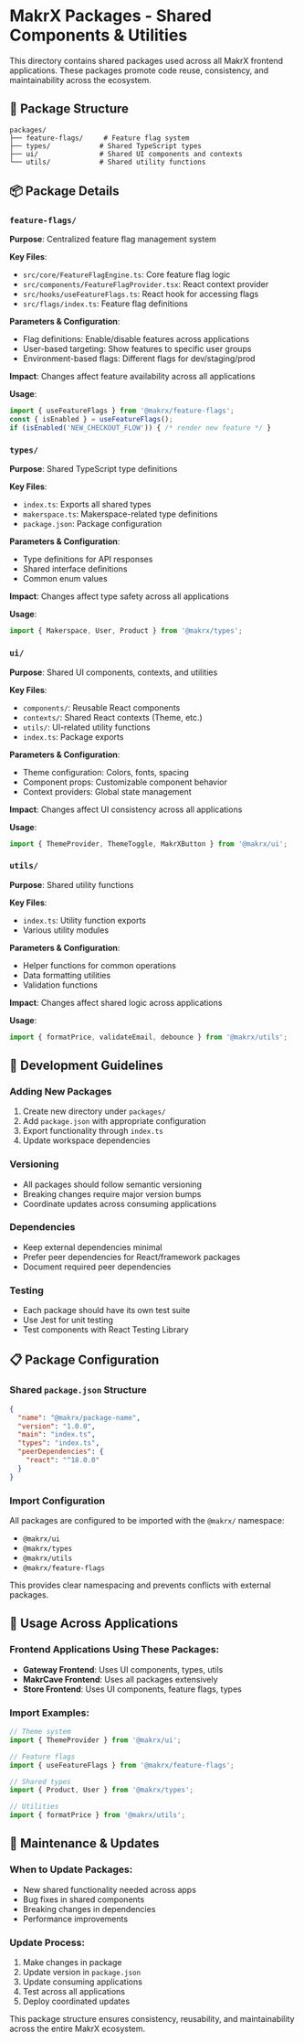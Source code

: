 # MakrX Packages - Shared Components & Utilities

This directory contains shared packages used across all MakrX frontend applications. These packages promote code reuse, consistency, and maintainability across the ecosystem.

## 📁 Package Structure

```
packages/
├── feature-flags/     # Feature flag system
├── types/            # Shared TypeScript types
├── ui/               # Shared UI components and contexts
└── utils/            # Shared utility functions
```

## 📦 Package Details

### `feature-flags/`
**Purpose**: Centralized feature flag management system

**Key Files**:
- `src/core/FeatureFlagEngine.ts`: Core feature flag logic
- `src/components/FeatureFlagProvider.tsx`: React context provider
- `src/hooks/useFeatureFlags.ts`: React hook for accessing flags
- `src/flags/index.ts`: Feature flag definitions

**Parameters & Configuration**:
- Flag definitions: Enable/disable features across applications
- User-based targeting: Show features to specific user groups
- Environment-based flags: Different flags for dev/staging/prod

**Impact**: Changes affect feature availability across all applications

**Usage**:
```typescript
import { useFeatureFlags } from '@makrx/feature-flags';
const { isEnabled } = useFeatureFlags();
if (isEnabled('NEW_CHECKOUT_FLOW')) { /* render new feature */ }
```

### `types/`
**Purpose**: Shared TypeScript type definitions

**Key Files**:
- `index.ts`: Exports all shared types
- `makerspace.ts`: Makerspace-related type definitions
- `package.json`: Package configuration

**Parameters & Configuration**:
- Type definitions for API responses
- Shared interface definitions
- Common enum values

**Impact**: Changes affect type safety across all applications

**Usage**:
```typescript
import { Makerspace, User, Product } from '@makrx/types';
```

### `ui/`
**Purpose**: Shared UI components, contexts, and utilities

**Key Files**:
- `components/`: Reusable React components
- `contexts/`: Shared React contexts (Theme, etc.)
- `utils/`: UI-related utility functions
- `index.ts`: Package exports

**Parameters & Configuration**:
- Theme configuration: Colors, fonts, spacing
- Component props: Customizable component behavior
- Context providers: Global state management

**Impact**: Changes affect UI consistency across all applications

**Usage**:
```typescript
import { ThemeProvider, ThemeToggle, MakrXButton } from '@makrx/ui';
```

### `utils/`
**Purpose**: Shared utility functions

**Key Files**:
- `index.ts`: Utility function exports
- Various utility modules

**Parameters & Configuration**:
- Helper functions for common operations
- Data formatting utilities
- Validation functions

**Impact**: Changes affect shared logic across applications

**Usage**:
```typescript
import { formatPrice, validateEmail, debounce } from '@makrx/utils';
```

## 🔧 Development Guidelines

### Adding New Packages
1. Create new directory under `packages/`
2. Add `package.json` with appropriate configuration
3. Export functionality through `index.ts`
4. Update workspace dependencies

### Versioning
- All packages should follow semantic versioning
- Breaking changes require major version bumps
- Coordinate updates across consuming applications

### Dependencies
- Keep external dependencies minimal
- Prefer peer dependencies for React/framework packages
- Document required peer dependencies

### Testing
- Each package should have its own test suite
- Use Jest for unit testing
- Test components with React Testing Library

## 📋 Package Configuration

### Shared `package.json` Structure
```json
{
  "name": "@makrx/package-name",
  "version": "1.0.0",
  "main": "index.ts",
  "types": "index.ts",
  "peerDependencies": {
    "react": "^18.0.0"
  }
}
```

### Import Configuration
All packages are configured to be imported with the `@makrx/` namespace:
- `@makrx/ui`
- `@makrx/types`
- `@makrx/utils`
- `@makrx/feature-flags`

This provides clear namespacing and prevents conflicts with external packages.

## 🎯 Usage Across Applications

### Frontend Applications Using These Packages:
- **Gateway Frontend**: Uses UI components, types, utils
- **MakrCave Frontend**: Uses all packages extensively
- **Store Frontend**: Uses UI components, feature flags, types

### Import Examples:
```typescript
// Theme system
import { ThemeProvider } from '@makrx/ui';

// Feature flags
import { useFeatureFlags } from '@makrx/feature-flags';

// Shared types
import { Product, User } from '@makrx/types';

// Utilities
import { formatPrice } from '@makrx/utils';
```

## 🔄 Maintenance & Updates

### When to Update Packages:
- New shared functionality needed across apps
- Bug fixes in shared components
- Breaking changes in dependencies
- Performance improvements

### Update Process:
1. Make changes in package
2. Update version in `package.json`
3. Update consuming applications
4. Test across all applications
5. Deploy coordinated updates

This package structure ensures consistency, reusability, and maintainability across the entire MakrX ecosystem.
